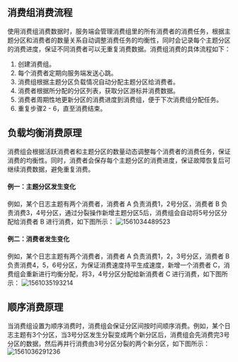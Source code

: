 ## 消费组消费流程


使用消费组消费数据时，服务端会管理消费组里的所有消费者的消费任务，根据主题分区和消费者的数量关系自动调整消费任务的均衡性，同时会记录每个主题分区的消费进度，保证不同消费者可以无重复消费数据。消费组消费的具体流程如下：


1. 创建消费组。
2. 每个消费者定期向服务端发送心跳。
3. 消费组根据主题分区负载情况自动分配主题分区给消费者。
4. 消费者根据所分配的分区列表，获取分区游标并消费数据。
5. 消费者周期性地更新分区的消费进度到消费组，便于下次消费组分配任务。
6. 重复步骤2 - 6，直至消费结束。




## 负载均衡消费原理

消费组会根据活跃消费者和主题分区的数量动态调整每个消费者的消费任务，保证消费的均衡性。同时，消费者会保存每个主题分区的消费进度，保证故障恢复后可继续消费数据，避免重复消费。

#### 例一：主题分区发生变化

例如，某个日志主题有两个消费者，消费者 A 负责消费1，2号分区，消费者 B 负责消费3，4号分区，通过分裂操作新增主题分区5后，消费组会自动将5号分区分配给消费者 B 进行消费，如下图所示：
![1561034489523](https://main.qcloudimg.com/raw/e9937c2a90beb7e2a7f870bfc0fb18bf/%E4%B8%BB%E9%A2%98%E5%88%86%E5%8C%BA%E5%8F%98%E5%8C%96.png)



#### 例二：消费者发生变化

例如，某个日志主题有两个消费者，消费者 A 负责消费1，2，3号分区，消费者 B 负责消费4，5，6号分区，为保证消费速度持平生成速度，新增一个消费者 C，消费组会重新进行均衡分配，将3，4号分区分配给新消费者 C 进行消费，如下图所示：
![1561035193214](https://main.qcloudimg.com/raw/bde0994fc5377977a3737f32056762c0/%E6%B6%88%E8%B4%B9%E8%80%85%E5%8F%98%E5%8C%96.png)



## 顺序消费原理

当消费组设置为顺序消费时，消费组会保证分区间按时间顺序消费。例如，某个日志主题有3个分区，当3号分区发生分裂变成两个新分区后，消费组会先消费完3号分区的数据，然后再并行消费由3号分区分裂的两个新分区，如下图所示：
![1561036291236](https://main.qcloudimg.com/raw/4564c2ad5b7e8b24d4dcce54b94ebdd2/%E9%A1%BA%E5%BA%8F%E6%B6%88%E8%B4%B9.png)
